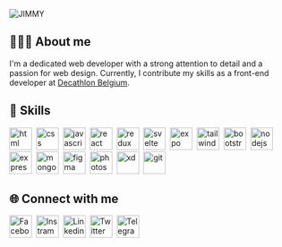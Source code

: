 ![JIMMY](https://github.com/jimmycabuy/jimmycabuy/assets/102294421/abcd586a-da32-43e1-a42d-122ad1d64070)

## 👨🏽‍💻 About me

I'm a dedicated web developer with a strong attention to detail and a passion for web design.
Currently, I contribute my skills as a front-end developer at [Decathlon
Belgium](https://www.decathlon.be/fr/).

## 🎯 Skills

<p align="left">
<a href="https://www.w3schools.com/html/" target="_blank"
  ><img
    src="https://github-production-user-asset-6210df.s3.amazonaws.com/102294421/246750713-a5d6d6f0-d402-47de-bc68-7e4d96048bfb.png"
    alt="html"
    height="40" /></a
>&nbsp;
<a href="https://www.w3schools.com/css/" target="_blank"
  ><img
    src="https://github-production-user-asset-6210df.s3.amazonaws.com/102294421/246750716-9f00bc8f-9891-4241-a4b7-2fb446d04eca.png"
    alt="css"
    height="40" /></a
>&nbsp;
<a href="https://www.w3schools.com/js/" target="_blank"
  ><img
    src="https://github-production-user-asset-6210df.s3.amazonaws.com/102294421/246649928-c0c7d506-52bd-46dd-b7e9-a6a1385bac61.png"
    alt="javascript"
    height="40" /></a
>&nbsp;
<a href="https://react.dev/" target="_blank"
  ><img
    src="https://github-production-user-asset-6210df.s3.amazonaws.com/102294421/246649929-3e6288a8-e699-4656-9bc0-19cc5f0ed7b2.png"
    alt="react"
    height="40" /></a
>&nbsp;
<a href="https://redux.js.org/" target="_blank"
  ><img
    src="https://github-production-user-asset-6210df.s3.amazonaws.com/102294421/246649930-1074813f-ef33-4d1c-959a-146da71d999b.png"
    alt="redux"
    height="40" /></a
>&nbsp;
<a href="https://svelte.dev/" target="_blank"
  ><img
    src="https://github-production-user-asset-6210df.s3.amazonaws.com/102294421/246649931-4feb65f3-d6c8-4933-8939-4b401840aebf.png"
    alt="svelte"
    height="40" /></a
>&nbsp;
<a href="https://docs.expo.dev/develop/user-interface/app-icons/" target="_blank"
  ><img
    src="https://github-production-user-asset-6210df.s3.amazonaws.com/102294421/246765218-02b63276-f4ad-40ff-8b3b-0a9a09cd4fc0.png"
    alt="expo"
    height="40" /></a
>&nbsp;
<a href="https://tailwindcss.com/" target="_blank"
  ><img
    src="https://github-production-user-asset-6210df.s3.amazonaws.com/102294421/246649933-b993feb4-126e-4fff-bd5b-cd5ebc1c9c99.png"
    alt="tailwind"
    height="40" /></a
>&nbsp;
<a href="https://getbootstrap.com/" target="_blank"
  ><img
    src="https://github-production-user-asset-6210df.s3.amazonaws.com/102294421/246763047-6d84842c-9089-418e-bc1e-f02d972132c0.png"
    alt="bootstrap"
    height="40" /></a
>&nbsp;
<a href="https://nodejs.org/en" target="_blank"
  ><img
    src="https://github-production-user-asset-6210df.s3.amazonaws.com/102294421/246649934-6b491edc-f18a-4b1b-adec-f4354e4cd8e7.png"
    alt="nodejs"
    height="40" /></a
>&nbsp;
<a href="https://expressjs.com/" target="_blank"
  ><img
    src="https://github-production-user-asset-6210df.s3.amazonaws.com/102294421/246649935-2cc8b1b4-cfbb-4785-b575-29fad5a0c1fd.png"
    alt="express"
    height="40" /></a
>&nbsp;
<a href="https://www.mongodb.com/" target="_blank"
  ><img
    src="https://github-production-user-asset-6210df.s3.amazonaws.com/102294421/246751985-8a9aa4c8-360d-462c-bab6-3df82c9b1b3b.png"
    alt="mongodb"
    height="40" /></a
>&nbsp;
<a href="https://www.figma.com/" target="_blank"
  ><img
    src="https://github-production-user-asset-6210df.s3.amazonaws.com/102294421/246750721-cee43bf4-057f-422c-a6c6-e0b4954b6685.png"
    alt="figma"
    height="40" /></a
>&nbsp;
<a href="https://www.adobe.com/be_fr/products/photoshop/landpb.html" target="_blank"
  ><img
    src="https://github-production-user-asset-6210df.s3.amazonaws.com/102294421/246649939-a5481d4a-1989-4bfa-a9cf-a9a151b173ec.png"
    alt="photoshop"
    height="40" /></a
>&nbsp;
<a href="https://helpx.adobe.com/be_fr/xd/get-started.html" target="_blank"
  ><img
    src="https://github-production-user-asset-6210df.s3.amazonaws.com/102294421/246755342-b1bc79d8-934d-4b51-8ddc-c70cb195081d.png"
    alt="xd"
    height="40" /></a
>&nbsp;
<a href="https://git-scm.com/" target="_blank"
  ><img
    src="https://github-production-user-asset-6210df.s3.amazonaws.com/102294421/246765225-a3f87a02-9475-4934-a3db-a0b8a245a3b2.png"
    alt="git"
    height="40" /></a
>&nbsp;
</p>

## 🌐 Connect with me

<p align="left">
  <a href="https://www.facebook.com/jimmycabuy/" target="_blank"
    ><img
      src="https://github-production-user-asset-6210df.s3.amazonaws.com/102294421/246629117-94a35323-4438-4efa-8e72-d4fc66147422.png"
      alt="Facebook"
      height="40" /></a
  >&nbsp;
  <a href="https://www.instagram.com/jimmycabuy/" target="_blank"
    ><img
      src="https://github-production-user-asset-6210df.s3.amazonaws.com/102294421/246629118-e95dbe80-6d07-4131-a975-c8f8692fc48e.png"
      alt="Instram"
      height="40" /></a
  >&nbsp;
  <a href="https://www.linkedin.com/in/jimmycabuy/" target="_blank"
    ><img
      src="https://github-production-user-asset-6210df.s3.amazonaws.com/102294421/246629122-8a65d637-54fa-4cba-a334-506d001b7fd4.png"
      alt="Linkedin"
      height="40" /></a
  >&nbsp;
  <a href="https://www.twitter.com/jimmycabuy/" target="_blank"
    ><img
      src="https://github-production-user-asset-6210df.s3.amazonaws.com/102294421/246629119-1666d809-67b6-4970-b728-51869615e8cc.png"
      alt="Twitter"
      height="40" /></a
  >&nbsp;
  <a href="https://t.me/jimmycabuy/" target="_blank"
    ><img
      src="https://github-production-user-asset-6210df.s3.amazonaws.com/102294421/246757030-a302edc7-3d4e-4cd8-9c78-2cfc886e5818.png"
      alt="Telegram"
      height="40" /></a
  >&nbsp;
</p>
